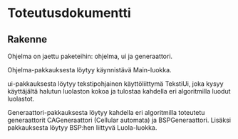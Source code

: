 
# Toteutusdokumentti

## Rakenne

Ohjelma on jaettu paketeihin: ohjelma, ui ja generaattori. 

Ohjelma-pakkauksesta löytyy käynnistävä Main-luokka.

ui-pakkauksesta löytyy tekstipohjainen käyttöliittymä TekstiUi, joka kysyy käyttäjältä halutun luolaston kokoa ja tulostaa kahdella eri algoritmilla luodut luolastot.

Generaattori-pakkauksesta löytyy kahdella eri algoritmilla toteutetu generaattorit CAGeneraattori (Cellular automata) ja BSPGeneraattori. Lisäksi pakkauksesta löytyy BSP:hen liittyvä Luola-luokka.
